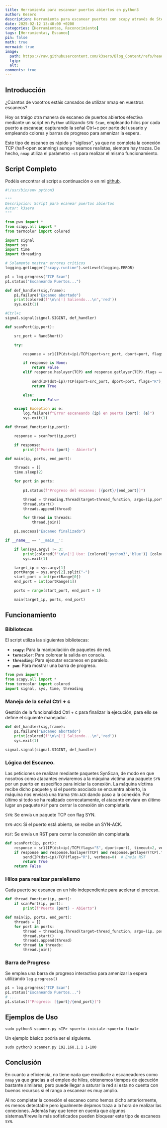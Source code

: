 ```yaml
---
title: Herramienta para escanear puertos abiertos en python3
author: Kesero
description: Herramienta para escanear puertos con scapy através de Stealth Scan empleando hilos 
date: 2025-02-12 13:40:00 +0200
categories: [Herramientas, Reconocimiento]
tags: [Herramientas, Escaneo]
pin: false
math: true
mermaid: true
image:
  path: https://raw.githubusercontent.com/k3sero/Blog_Content/refs/heads/main/Herramientas/EscaneoPuertos/titulo.png
  lqip: 
  alt: 
comments: true
---
```


## Introducción

¿Cúantos de vosotros estáis cansados de utilizar nmap en vuestros escaneos?

Hoy os traigo otra manera de escaneo de puertos abiertos efectiva mediante un script en `Python` utilizando `SYN Scan`, empleando hilos por cada puerto a escanear, capturando la señal Ctrl+c por parte del usuario y empleando colores y barras de progreso para amenizar la espera.

Este tipo de escaneo es rápido y "sigiloso", ya que no completa la conexión TCP (half-open scanning) aunque seamos realistas, siempre hay trazas. De hecho, `nmap` utiliza el parámetro `-sS` para realizar el mismo funcionamiento.

## Script Completo

Podéis encontrar el script a continuación o en mi [github](https://github.com/k3sero/Blog_Content/tree/main/Herramientas/EscaneoPuertos).

```py
#!/usr/bin/env python3

"""
Descripcion: Script para ecanear puertos abiertos
Autor: k3sero
"""

from pwn import * 
from scapy.all import *
from termcolor import colored

import signal
import sys
import time
import threading

# Solamente mostrar errores criticos 
logging.getLogger("scapy.runtime").setLevel(logging.ERROR)

p1 = log.progress("TCP Scan")
p1.status("Escaneando Puertos...")

def def_handler(sig,frame):
    p1.failure("Escaneo abortado")
    print(colored(f"\n\n[!] Saliendo...\n",'red'))
    sys.exit(1)

#Ctrl+c
signal.signal(signal.SIGINT, def_handler)

def scanPort(ip,port):

    src_port = RandShort()

    try:

        response = sr1(IP(dst=ip)/TCP(sport=src_port, dport=port, flags="S"), timeout=2, verbose=0)

        if response is None:
            return False
        elif response.haslayer(TCP) and response.getlayer(TCP).flags == 0x12:
            
            send(IP(dst=ip)/TCP(sport=src_port, dport=port, flags="R"), verbose = 0)
            return True

        else:
            return False

    except Exception as e:
        log.failure(f"Error escaneando {ip} en puerto {port}: {e}")
        sys.exit(1)

def thread_function(ip,port):

    response = scanPort(ip,port)

    if response:
        print(f"Puerto {port} - Abierto")

def main(ip, ports, end_port):

    threads = []
    time.sleep(2)

    for port in ports:
        
        p1.status(f"Progreso del escaneo: [{port}/{end_port}]")

        thread = threading.Thread(target=thread_function, args=(ip,port))
        thread.start()
        threads.append(thread)

        for thread in threads:
            thread.join()

    p1.success("Escaneo finalizado")

if __name__ == '__main__':

    if len(sys.argv) != 3:
        print(colored(f"\n\n[!] Uso: {colored("python3",'blue')} {colored(sys.argv[0],'green')} {colored("<ip> <ports-range>\n",'yellow')}",'red'))
        sys.exit(1)

    target_ip = sys.argv[1]
    portRange = sys.argv[2].split("-")
    start_port = int(portRange[0])
    end_port = int(portRange[1])

    ports = range(start_port, end_port + 1)

    main(target_ip, ports, end_port)
```

## Funcionamiento

### Bibliotecas

El script utiliza las siguientes bibliotecas:
- **`scapy`**: Para la manipulación de paquetes de red.
- **`termcolor`**: Para colorear la salida en consola.
- **`threading`**: Para ejecutar escaneos en paralelo.
- **`pwn`**: Para mostrar una barra de progreso.

```python
from pwn import * 
from scapy.all import *
from termcolor import colored
import signal, sys, time, threading
```

### Manejo de la señal Ctrl + c

Gestión de la funcionalidad Ctrl + c para finalizar la ejecución, para ello se define el siguiente manejador.

```py
def def_handler(sig,frame):
    p1.failure("Escaneo abortado")
    print(colored(f"\n\n[!] Saliendo...\n",'red'))
    sys.exit(1)

signal.signal(signal.SIGINT, def_handler)
```

### Lógica del Escaneo.

Las peticiones se realizan mediante paquetes SynScan, de modo en que nosotros como atacantes enviaremos a la máquina victima una paquete `SYN` por un puerto en específico para iniciar la conexión. La máquina víctima recibe dicho paquete y si el puerto asociado se encuentra abierto, la máquina nos enviará una trama `SYN-ACK` dando paso a la conexión. Por último si todo se ha realizado correcatamente, el atacante enviara en último lugar un paquete `RST` para cerrar la conexión sin completarla.

`SYN`: Se envía un paquete TCP con flag SYN.

`SYN-ACK`: Si el puerto está abierto, se recibe un SYN-ACK.

`RST`: Se envía un RST para cerrar la conexión sin completarla.

```py
def scanPort(ip, port):
    response = sr1(IP(dst=ip)/TCP(flags="S", dport=port), timeout=2, verbose=0)
    if response and response.haslayer(TCP) and response.getlayer(TCP).flags == 0x12:
        send(IP(dst=ip)/TCP(flags="R"), verbose=0)  # Envía RST
        return True
    return False
```

### Hilos para realizar paralelismo

Cada puerto se escanea en un hilo independiente para acelerar el proceso.

```py
def thread_function(ip, port):
    if scanPort(ip, port):
        print(f"Puerto {port} - Abierto")

def main(ip, ports, end_port):
    threads = []
    for port in ports:
        thread = threading.Thread(target=thread_function, args=(ip, port))
        thread.start()
        threads.append(thread)
    for thread in threads:
        thread.join()
```

### Barra de Progreso

Se emplea una barra de progreso interactiva para amenizar la espera utilizando `log.progress()`

```py
p1 = log.progress("TCP Scan")
p1.status("Escaneando Puertos...")
# ...
p1.status(f"Progreso: [{port}/{end_port}]")
```

## Ejemplos de Uso

    sudo python3 scanner.py <IP> <puerto-inicial>-<puerto-final>

Un ejemplo básico podría ser el siguiente.

    sudo python3 scanner.py 192.168.1.1 1-100

## Conclusión

En cuanto a eficiencia, no tiene nada que envidiarle a escaneadores como `nmap` ya que gracias a el empleo de hilos, obtenemos tiempos de ejecución bastante similares, pero puede llegar a saturar la red si esta no cuenta con buenos recursos si el rango a escanear es muy amplio.

Al no completar la conexión el escaneo como hemos dicho anteriormente, es menos detectable pero igualmente dejamos traza a la hora de realizar las conexiones. Además hay que tener en cuenta que algunos sistemas/firewalls más sofisticados pueden bloquear este tipo de escaneos `SYN`.